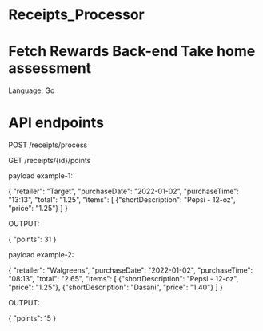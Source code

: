 # Receipts_Processor

# Fetch Rewards Back-end Take home assessment

Language: Go

# API endpoints

  POST /receipts/process
  
  GET /receipts/{id}/points
  
  payload example-1:
  
{
    "retailer": "Target",
    "purchaseDate": "2022-01-02",
    "purchaseTime": "13:13",
    "total": "1.25",
    "items": [
        {"shortDescription": "Pepsi - 12-oz", "price": "1.25"}
    ]
}
  
OUTPUT:  

{
    "points": 31
}

payload example-2:

{
    "retailer": "Walgreens",
    "purchaseDate": "2022-01-02",
    "purchaseTime": "08:13",
    "total": "2.65",
    "items": [
        {"shortDescription": "Pepsi - 12-oz", "price": "1.25"},
        {"shortDescription": "Dasani", "price": "1.40"}
    ]
}

OUTPUT:

{
    "points": 15
}


